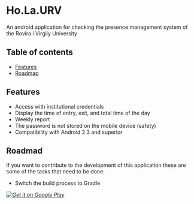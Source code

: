 # Ho.La.URV

An android application for checking the presence management system of the Rovira i Virgily University  

## Table of contents
- [Features](#Features)
- [Roadmap](#Roadmap)


## Features

* Access with institutional credentials
* Display the time of entry, exit, and total time of the day
* Weekly report
* The password is not stored on the mobile device (safety)
* Compatibility with Android 2.3 and superior

## Roadmad

If you want to contribute to the development of this application these are some of the tasks that need to be done:

* Switch the build process to Gradle

*[![Get it on Google Play](https://developer.android.com/images/brand/en_generic_rgb_wo_45.png)](https://play.google.com/store/apps/details?id=eu.robertboloc.holaurv)*
